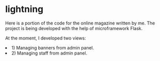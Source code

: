 # lightning

Here is a portion of the code for the online magazine written by me.
The project is being developed with the help of microframework Flask.

At the moment, I developed two views:
<li>1) Managing banners from admin panel.</li>
<li>2) Managing staff from admin panel.</li>



